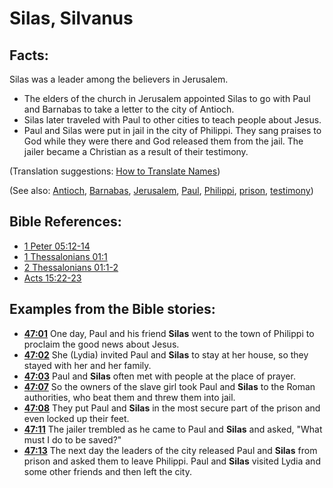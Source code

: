 # Silas, Silvanus #

## Facts: ##

Silas was a leader among the believers in Jerusalem.

 * The elders of the church in Jerusalem appointed Silas to go with Paul and Barnabas to take a letter to the city of Antioch.
 * Silas later traveled with Paul to other cities to teach people about Jesus.
 * Paul and Silas were put in jail in the city of Philippi. They sang praises to God while they were there and God released them from the jail. The jailer became a Christian as a result of their testimony.

(Translation suggestions: [How to Translate Names](en/ta-vol1/translate/man/translate-names))

(See also: [Antioch](../other/antioch.md), [Barnabas](../other/barnabas.md), [Jerusalem](../other/jerusalem.md), [Paul](../other/paul.md), [Philippi](../other/philippi.md), [prison](../other/prison.md), [testimony](../kt/testimony.md))

## Bible References: ##

* [1 Peter 05:12-14](en/tn/1pe/help/05/12)
* [1 Thessalonians 01:1](en/tn/1th/help/01/01)
* [2 Thessalonians 01:1-2](en/tn/2th/help/01/01)
* [Acts 15:22-23](en/tn/act/help/15/22)

## Examples from the Bible stories: ##

 * __[47:01](en/tn/obs/help/47/01)__ One day, Paul and his friend __Silas__ went to the town of Philippi to proclaim the good news about Jesus. 
 * __[47:02](en/tn/obs/help/47/02)__ She (Lydia) invited Paul and __Silas__ to stay at her house, so they stayed with her and her family.
 * __[47:03](en/tn/obs/help/47/03)__ Paul and __Silas__ often met with people at the place of prayer. 
 * __[47:07](en/tn/obs/help/47/07)__ So the owners of the slave girl took Paul and __Silas__ to the Roman authorities, who beat them  and threw them into jail.
 * __[47:08](en/tn/obs/help/47/08)__ They put Paul and __Silas__ in the most secure part of the prison and even locked up their feet. 
 * __[47:11](en/tn/obs/help/47/11)__ The jailer trembled as he came to Paul and __Silas__ and asked, "What must I do to be saved?" 
 * __[47:13](en/tn/obs/help/47/13)__ The next day the leaders of the city released Paul and __Silas__ from prison and asked them to leave Philippi. Paul and __Silas__ visited Lydia and some other friends and then left the city.